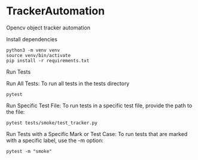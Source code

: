 # TrackerAutomation
Opencv object tracker automation

Install dependencies
```
python3 -m venv venv
source venv/bin/activate
pip install -r requirements.txt
```
Run Tests

Run All Tests: To run all tests in the tests directory
```
pytest
```
Run Specific Test File: To run tests in a specific test file, provide the path to the file:
```
pytest tests/smoke/test_tracker.py
```

Run Tests with a Specific Mark or Test Case: To run tests that are marked with a specific label, use the -m option:
```
pytest -m "smoke"
```
